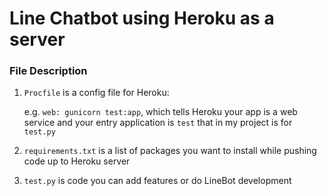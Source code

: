 # Line Chatbot using Heroku as a server

### File Description
1. `Procfile` is a config file for Heroku:

    e.g. ```web: gunicorn test:app```, which tells Heroku your app is a web service and your entry application is `test` that in my project is for `test.py`

2. `requirements.txt` is a list of packages you want to install while pushing code up to Heroku server

3. `test.py` is code you can add features or do LineBot development
